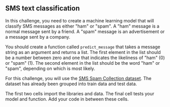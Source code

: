 ## SMS text classification

In this challenge, you need to create a machine learning model that will classify SMS messages as either "ham" or "spam". A "ham" message is a normal message sent by a friend. A "spam" message is an advertisement or a message sent by a company.

You should create a function called `predict_message` that takes a message string as an argument and returns a list. The first element in the list should be a number between zero and one that indicates the likeliness of "ham" (0) or "spam" (1). The second element in the list should be the word "ham" or "spam", depending on which is most likely.

For this challenge, you will use the [SMS Spam Collection dataset](http://www.dt.fee.unicamp.br/~tiago/smsspamcollection/). The dataset has already been grouped into train data and test data.

The first two cells import the libraries and data. The final cell tests your model and function. Add your code in between these cells.